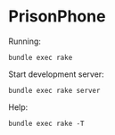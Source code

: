 # PrisonPhone

Running:
```
bundle exec rake
```

Start development server:
```
bundle exec rake server
```

Help:
```
bundle exec rake -T
```